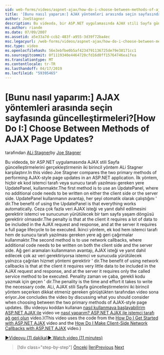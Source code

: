 ```yaml
---
uid: web-forms/videos/aspnet-ajax/how-do-i-choose-between-methods-of-ajax-page-updates
title: '[Bunu nasıl yaparım:] AJAX yöntemleri arasında seçin sayfasında güncelleştirmeleri? | Microsoft Docs'
author: JoeStagner
description: Bu videoda, bir ASP.NET uygulamasında AJAX stili Sayfa güncelleştirmelerini gerçekleştirmenin iki birincil yöntem ALi Stagner karşılaştırır. İlk yöntem, bir UDP kullanmaktır...
ms.author: riande
ms.date: 07/09/2007
ms.assetid: a5e33a7d-ccb2-483f-a955-3d39f72ba4ec
msc.legacyurl: /web-forms/videos/aspnet-ajax/how-do-i-choose-between-methods-of-ajax-page-updates
msc.type: video
ms.openlocfilehash: 56e3ebfbe0b5af4234791136725de79e38171cc1
ms.sourcegitcommit: 0f1119340e4464720cfd16d0ff15764746ea1fea
ms.translationtype: MT
ms.contentlocale: tr-TR
ms.lasthandoff: 04/17/2019
ms.locfileid: "59395465"
---
```

# <a name="how-do-i-choose-between-methods-of-ajax-page-updates"></a><span data-ttu-id="49a4f-105">[Bunu nasıl yaparım:] AJAX yöntemleri arasında seçin sayfasında güncelleştirmeleri?</span><span class="sxs-lookup"><span data-stu-id="49a4f-105">[How Do I:] Choose Between Methods of AJAX Page Updates?</span></span>

<span data-ttu-id="49a4f-106">tarafından [ALi Stagner](https://github.com/JoeStagner)</span><span class="sxs-lookup"><span data-stu-id="49a4f-106">by [Joe Stagner](https://github.com/JoeStagner)</span></span>

<span data-ttu-id="49a4f-107">Bu videoda, bir ASP.NET uygulamasında AJAX stili Sayfa güncelleştirmelerini gerçekleştirmenin iki birincil yöntem ALi Stagner karşılaştırır.</span><span class="sxs-lookup"><span data-stu-id="49a4f-107">In this video Joe Stagner compares the two primary methods of performing AJAX-style page updates in an ASP.NET application.</span></span> <span data-ttu-id="49a4f-108">İlk yöntem, hiçbir ek kod istemci tarafı veya sunucu tarafı yazılması gereken yere UpdatePanel, kullanmaktır.</span><span class="sxs-lookup"><span data-stu-id="49a4f-108">The first method is to use an UpdatePanel, where no additional code needs to be written on either the client side or the server side.</span></span> <span data-ttu-id="49a4f-109">UpdatePanel kullanmanın avantajı, her şeyi otomatik olarak çalıştığını ' dir.</span><span class="sxs-lookup"><span data-stu-id="49a4f-109">The benefit of using the UpdatePanel is that everything works automatically.</span></span> <span data-ttu-id="49a4f-110">Ceza çok fazla veri AJAX isteği ve yanıt dahil edilmesini gerektirir istemci ve sunucunun yürütülecek bir tam sayfa yaşam döngüsü gerektirir olmasıdır.</span><span class="sxs-lookup"><span data-stu-id="49a4f-110">The penalty is that at the client it requires a lot of data to be included in the AJAX request and response, and at the server it requires a full page lifecycle to be executed.</span></span> <span data-ttu-id="49a4f-111">İkinci yöntem, ek kod hem istemci tarafı hem de sunucu tarafı yazılması gereken yere ağ geri çağırmalar kullanmaktır.</span><span class="sxs-lookup"><span data-stu-id="49a4f-111">The second method is to use network callbacks, where additional code needs to be written on both the client side and the server side.</span></span> <span data-ttu-id="49a4f-112">Ağ geri aramaları kullanmanın avantajı, AJAX isteği ve yanıt dahil edilecek çok az veri gerektiriyorsa istemci ve sunucuda yürütülecek yalnızca çağrılan hizmet yöntemi gerektirir ' dir.</span><span class="sxs-lookup"><span data-stu-id="49a4f-112">The benefit of using network callbacks is that at the client it requires very little data to be included in the AJAX request and response, and at the server it requires only the called service method to be executed.</span></span> <span data-ttu-id="49a4f-113">Penality zaman ve çaba, gerekli kodu yazmak için geçen ' dir.</span><span class="sxs-lookup"><span data-stu-id="49a4f-113">The penality is the time and effort it takes to write the necessary code.</span></span> <span data-ttu-id="49a4f-114">ALi, AJAX stili Sayfa güncelleştirmelerini iki birincil yöntem seçerken dikkat etmeniz gereken görüştükten tarafından video sona eriyor.</span><span class="sxs-lookup"><span data-stu-id="49a4f-114">Joe concludes the video by discussing what you should consider when choosing between the two primary methods of AJAX-style page updates.</span></span> <span data-ttu-id="49a4f-115">(Bu videoyu koddan kullanan [nasıl kullanmaya başlayabilirim ASP.NET AJAX ile](how-do-i-get-started-with-aspnet-ajax.md) video ve [nasıl yaparım? ASP.NET AJAX ile istemci tarafı ağ geri olun](how-do-i-make-client-side-network-callbacks-with-aspnet-ajax.md) video.)</span><span class="sxs-lookup"><span data-stu-id="49a4f-115">(This video uses the code from the [How Do I Get Started with ASP.NET AJAX](how-do-i-get-started-with-aspnet-ajax.md) video and the [How Do I Make Client-Side Network Callbacks with ASP.NET AJAX](how-do-i-make-client-side-network-callbacks-with-aspnet-ajax.md) video.)</span></span>

[<span data-ttu-id="49a4f-116">&#9654;Videoyu (11 dakika)</span><span class="sxs-lookup"><span data-stu-id="49a4f-116">&#9654; Watch video (11 minutes)</span></span>](https://channel9.msdn.com/Blogs/ASP-NET-Site-Videos/how-do-i-choose-between-methods-of-ajax-page-updates)

> [!div class="step-by-step"]
> <span data-ttu-id="49a4f-117">[Önceki](how-do-i-update-multiple-regions-of-a-page-with-aspnet-ajax.md)
> [İleri](how-do-i-use-other-javascript-user-interface-libraries-with-aspnet-ajax.md)</span><span class="sxs-lookup"><span data-stu-id="49a4f-117">[Previous](how-do-i-update-multiple-regions-of-a-page-with-aspnet-ajax.md)
[Next](how-do-i-use-other-javascript-user-interface-libraries-with-aspnet-ajax.md)</span></span>
